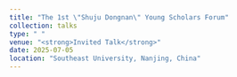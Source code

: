 ```yaml
---
title: "The 1st \"Shuju Dongnan\" Young Scholars Forum"
collection: talks
type: " "
venue: "<strong>Invited Talk</strong>"
date: 2025-07-05
location: "Southeast University, Nanjing, China"
---
```

